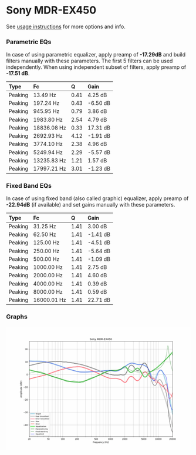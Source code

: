 # Sony MDR-EX450
See [usage instructions](https://github.com/jaakkopasanen/AutoEq#usage) for more options and info.

### Parametric EQs
In case of using parametric equalizer, apply preamp of **-17.29dB** and build filters manually
with these parameters. The first 5 filters can be used independently.
When using independent subset of filters, apply preamp of **-17.51 dB**.

| Type    | Fc          |    Q | Gain     |
|:--------|:------------|:-----|:---------|
| Peaking | 13.49 Hz    | 0.41 | 4.25 dB  |
| Peaking | 197.24 Hz   | 0.43 | -6.50 dB |
| Peaking | 945.95 Hz   | 0.79 | 3.86 dB  |
| Peaking | 1983.80 Hz  | 2.54 | 4.79 dB  |
| Peaking | 18836.08 Hz | 0.33 | 17.31 dB |
| Peaking | 2692.93 Hz  | 4.12 | -1.91 dB |
| Peaking | 3774.10 Hz  | 2.38 | 4.96 dB  |
| Peaking | 5249.94 Hz  | 2.29 | -5.57 dB |
| Peaking | 13235.83 Hz | 1.21 | 1.57 dB  |
| Peaking | 17997.21 Hz | 3.01 | -1.23 dB |

### Fixed Band EQs
In case of using fixed band (also called graphic) equalizer, apply preamp of **-22.94dB**
(if available) and set gains manually with these parameters.

| Type    | Fc          |    Q | Gain     |
|:--------|:------------|:-----|:---------|
| Peaking | 31.25 Hz    | 1.41 | 3.00 dB  |
| Peaking | 62.50 Hz    | 1.41 | -1.41 dB |
| Peaking | 125.00 Hz   | 1.41 | -4.51 dB |
| Peaking | 250.00 Hz   | 1.41 | -5.64 dB |
| Peaking | 500.00 Hz   | 1.41 | -1.09 dB |
| Peaking | 1000.00 Hz  | 1.41 | 2.75 dB  |
| Peaking | 2000.00 Hz  | 1.41 | 4.60 dB  |
| Peaking | 4000.00 Hz  | 1.41 | 0.39 dB  |
| Peaking | 8000.00 Hz  | 1.41 | 0.59 dB  |
| Peaking | 16000.01 Hz | 1.41 | 22.71 dB |

### Graphs
![](./Sony%20MDR-EX450.png)